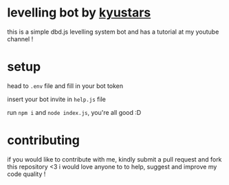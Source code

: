 # levelling bot by [kyustars](https://www.youtube.com/channel/UCpMRwuIst0_tnBqfceNAjug)
this is a simple dbd.js levelling system bot and has a tutorial at my youtube channel !

# setup
head to `.env` file and fill in your bot token

insert your bot invite in `help.js` file

run `npm i` and `node index.js`, you're all good :D

# contributing
if you would like to contribute with me, kindly submit a pull request and fork this repository <3 i would love anyone to to help, suggest and improve my code quality !
